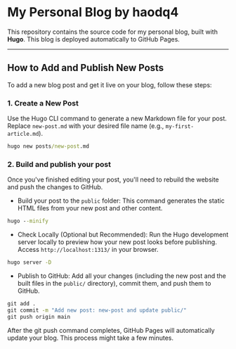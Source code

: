 # My Personal Blog by haodq4

This repository contains the source code for my personal blog, built with **Hugo**. This blog is deployed automatically to GitHub Pages.

---

## How to Add and Publish New Posts

To add a new blog post and get it live on your blog, follow these steps:

### 1. Create a New Post

Use the Hugo CLI command to generate a new Markdown file for your post. Replace `new-post.md` with your desired file name (e.g., `my-first-article.md`).

```cmd
hugo new posts/new-post.md
```

### 2. Build and publish your post

Once you've finished editing your post, you'll need to rebuild the website and push the changes to GitHub.

- Build your post to the `public` folder: This command generates the static HTML files from your new post and other content.

```cmd
hugo --minify
```

- Check Locally (Optional but Recommended): Run the Hugo development server locally to preview how your new post looks before publishing. Access `http://localhost:1313/` in your browser.
```cmd
hugo server -D
```

- Publish to GitHub: Add all your changes (including the new post and the built files in the `public/` directory), commit them, and push them to GitHub.
```cmd
git add .
git commit -m "Add new post: new-post and update public/"
git push origin main
```

After the git push command completes, GitHub Pages will automatically update your blog. This process might take a few minutes.
